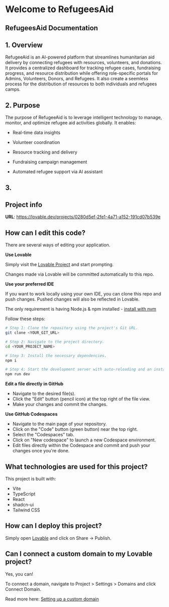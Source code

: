 # Welcome to RefugeesAid

## RefugeesAid Documentation

## 1. Overview

RefugeeAid is an AI-powered platform that streamlines humanitarian aid delivery by connecting refugees with resources, volunteers, and donations. It provides a centralized dashboard for tracking refugee cases, fundraising progress, and resource distribution while offering role-specific portals for Admins, Volunteers, Donors, and Refugees. It also create a seemless process for the distribution of resources to both individuals and refugees camps.

## 2. Purpose

The purpose of RefugeeAid is to leverage intelligent technology to manage, monitor, and optimize refugee aid activities globally. It enables:

*  Real-time data insights

*  Volunteer coordination

*  Resource tracking and delivery

*  Fundraising campaign management

*  Automated refugee support via AI assistant

## 3. 



## Project info

**URL**: https://lovable.dev/projects/0280d5ef-2fe1-4a71-a152-191cd07b539e

## How can I edit this code?

There are several ways of editing your application.

**Use Lovable**

Simply visit the [Lovable Project](https://lovable.dev/projects/0280d5ef-2fe1-4a71-a152-191cd07b539e) and start prompting.

Changes made via Lovable will be committed automatically to this repo.

**Use your preferred IDE**

If you want to work locally using your own IDE, you can clone this repo and push changes. Pushed changes will also be reflected in Lovable.

The only requirement is having Node.js & npm installed - [install with nvm](https://github.com/nvm-sh/nvm#installing-and-updating)

Follow these steps:

```sh
# Step 1: Clone the repository using the project's Git URL.
git clone <YOUR_GIT_URL>

# Step 2: Navigate to the project directory.
cd <YOUR_PROJECT_NAME>

# Step 3: Install the necessary dependencies.
npm i

# Step 4: Start the development server with auto-reloading and an instant preview.
npm run dev
```

**Edit a file directly in GitHub**

- Navigate to the desired file(s).
- Click the "Edit" button (pencil icon) at the top right of the file view.
- Make your changes and commit the changes.

**Use GitHub Codespaces**

- Navigate to the main page of your repository.
- Click on the "Code" button (green button) near the top right.
- Select the "Codespaces" tab.
- Click on "New codespace" to launch a new Codespace environment.
- Edit files directly within the Codespace and commit and push your changes once you're done.

## What technologies are used for this project?

This project is built with:

- Vite
- TypeScript
- React
- shadcn-ui
- Tailwind CSS

## How can I deploy this project?

Simply open [Lovable](https://lovable.dev/projects/0280d5ef-2fe1-4a71-a152-191cd07b539e) and click on Share -> Publish.

## Can I connect a custom domain to my Lovable project?

Yes, you can!

To connect a domain, navigate to Project > Settings > Domains and click Connect Domain.

Read more here: [Setting up a custom domain](https://docs.lovable.dev/tips-tricks/custom-domain#step-by-step-guide)

